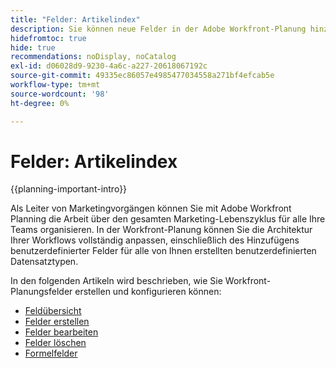 ```yaml
---
title: "Felder: Artikelindex"
description: Sie können neue Felder in der Adobe Workfront-Planung hinzufügen, die den Lebenszyklus Ihres Unternehmens widerspiegeln. Felder sind Attribute von Datensatztypen.
hidefromtoc: true
hide: true
recommendations: noDisplay, noCatalog
exl-id: d06028d9-9230-4a6c-a227-20618067192c
source-git-commit: 49335ec86057e4985477034558a271bf4efcab5e
workflow-type: tm+mt
source-wordcount: '98'
ht-degree: 0%

---
```


# Felder: Artikelindex

<!--
title: Adobe Maestro fields
description:You can add new fields in Adobe Maestro that reflect your organization's lifecycle. Fields are attributes of record types. 
hidefromtoc: yes
author: Alina
feature: Work Management (***************WE NEED A NEW ONE HERE***********)
role: User, Admin
hide: yes
-->

<!--update the metadata with real information when making this available in TOC and in the left nav-->

{{planning-important-intro}}

Als Leiter von Marketingvorgängen können Sie mit Adobe Workfront Planning die Arbeit über den gesamten Marketing-Lebenszyklus für alle Ihre Teams organisieren. In der Workfront-Planung können Sie die Architektur Ihrer Workflows vollständig anpassen, einschließlich des Hinzufügens benutzerdefinierter Felder für alle von Ihnen erstellten benutzerdefinierten Datensatztypen.

In den folgenden Artikeln wird beschrieben, wie Sie Workfront-Planungsfelder erstellen und konfigurieren können:

* [Feldübersicht](../fields/fields-overview.md)
* [Felder erstellen](../fields/create-fields.md)
* [Felder bearbeiten](../fields/edit-fields.md)
* [Felder löschen](../fields/delete-fields.md)
* [Formelfelder](../fields/formula-fields.md)
